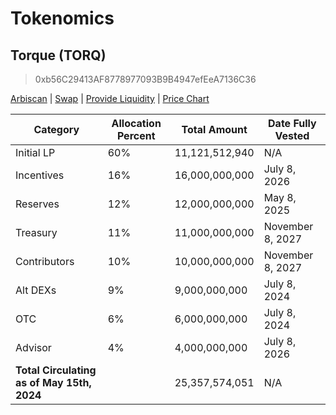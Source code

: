 # Tokenomics

## Torque (TORQ)
> 0xb56C29413AF8778977093B9B4947efEeA7136C36

[Arbiscan](https://arbiscan.io/token/0xb56c29413af8778977093b9b4947efeea7136c36) | [Swap](https://bit.ly/torque-uniswap) | [Provide Liquidity](https://app.uniswap.org/add/ETH/0xb56C29413AF8778977093B9B4947efEeA7136C36/3000?minPrice=0.0000000000000000000000000000000000000029543&maxPrice=338490000000000000000000000000000000000&chain=arbitrum) | [Price Chart](https://dexscreener.com/arbitrum/0xb56C29413AF8778977093B9B4947efEeA7136C36)

| Category | Allocation Percent | Total Amount | Date Fully Vested |
|------------|---------------------|-----------------------|-------------------|
| Initial LP | 60%                 | 11,121,512,940        | N/A               |
| Incentives | 16%                 | 16,000,000,000        | July 8, 2026      |
| Reserves   | 12%                 | 12,000,000,000        | May 8, 2025       |
| Treasury   | 11%                 | 11,000,000,000        | November 8, 2027  |
| Contributors | 10%               | 10,000,000,000        | November 8, 2027  |
| Alt DEXs   | 9%                  | 9,000,000,000         | July 8, 2024      |
| OTC        | 6%                  | 6,000,000,000         | July 8, 2024      |
| Advisor    | 4%                  | 4,000,000,000         | July 8, 2026      |
| **Total Circulating as of May 15th, 2024** |   | 25,357,574,051 | N/A        |